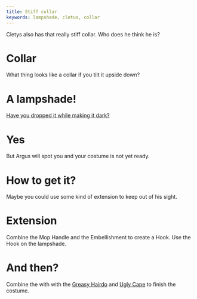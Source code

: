 ```yaml
---
title: Stiff collar
keywords: lampshade, cletus, collar
---
```


Cletys also has that really stiff collar. Who does he think he is?

# Collar
What thing looks like a collar if you tilt it upside down?

# A lampshade!
[Have you dropped it while making it dark?](../040-darker.md)

# Yes
But Argus will spot you and your costume is not yet ready.

# How to get it?
Maybe you could use some kind of extension to keep out of his sight.

# Extension
Combine the Mop Handle and the Embellishment to create a Hook. Use the Hook on the lampshade.

# And then?
Combine the with with the [Greasy Hairdo](010-hairdo.md) and [Ugly Cape](020-cape.md) to finish the costume.
